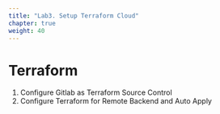 ```yaml
---
title: "Lab3. Setup Terraform Cloud"
chapter: true
weight: 40
---
```


# Terraform

1. Configure Gitlab as Terraform Source Control
5. Configure Terraform for Remote Backend and Auto Apply
